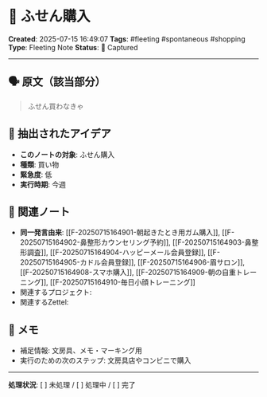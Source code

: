 # 💭 ふせん購入

**Created**: 2025-07-15 16:49:07
**Tags**: #fleeting #spontaneous #shopping
**Type**: Fleeting Note
**Status**: 📝 Captured

---

## 🗣️ 原文（該当部分）
> ふせん買わなきゃ

## 🎯 抽出されたアイデア
- **このノートの対象**: ふせん購入
- **種類**: 買い物
- **緊急度**: 低
- **実行時期**: 今週

## 🔗 関連ノート
- **同一発言由来**: [[F-20250715164901-朝起きたとき用ガム購入]], [[F-20250715164902-鼻整形カウンセリング予約]], [[F-20250715164903-鼻整形調査]], [[F-20250715164904-ハッピーメール会員登録]], [[F-20250715164905-カドル会員登録]], [[F-20250715164906-眉サロン]], [[F-20250715164908-スマホ購入]], [[F-20250715164909-朝の自重トレーニング]], [[F-20250715164910-毎日小顔トレーニング]]
- 関連するプロジェクト: 
- 関連するZettel: 

## 📝 メモ
- 補足情報: 文房具、メモ・マーキング用
- 実行のための次のステップ: 文房具店やコンビニで購入

---

**処理状況**: [ ] 未処理 / [ ] 処理中 / [ ] 完了